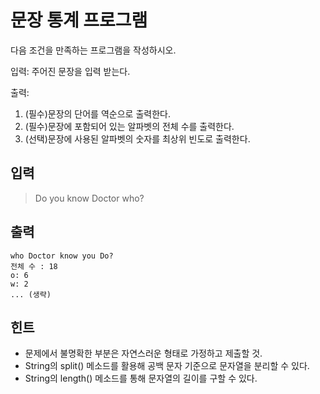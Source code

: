# 문장 통계 프로그램

다음 조건을 만족하는 프로그램을 작성하시오.

입력: 주어진 문장을 입력 받는다.

출력:

1. (필수)문장의 단어를 역순으로 출력한다.
2. (필수)문장에 포함되어 있는 알파벳의 전체 수를 출력한다.
3. (선택)문장에 사용된 알파벳의 숫자를 최상위 빈도로 출력한다.

## 입력

> Do you know Doctor who?

## 출력

```
who Doctor know you Do?
전체 수 : 18
o: 6
w: 2
... (생략) 
```

## 힌트

- 문제에서 불명확한 부분은 자연스러운 형태로 가정하고 제출할 것.
- String의 split() 메소드를 활용해 공백 문자 기준으로 문자열을 분리할 수 있다.
- String의 length() 메소드를 통해 문자열의 길이를 구할 수 있다.